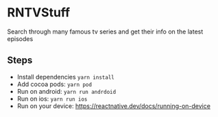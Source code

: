 # RNTVStuff

Search through many famous tv series and get their info on the latest episodes

## Steps

- Install dependencies `yarn install`
- Add cocoa pods: `yarn pod`
- Run on android: `yarn run andrdoid`
- Run on ios: `yarn run ios`
- Run on your device: https://reactnative.dev/docs/running-on-device
